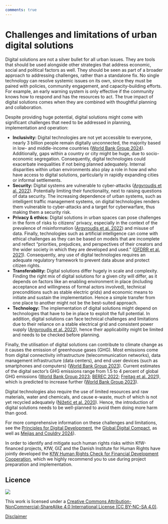 ```yaml
---
comments: true
---
```


# Challenges and limitations of urban digital solutions

Digital solutions are not a silver bullet for all urban issues. They are tools that should be used alongside other strategies that address economic, social and political factors as well. They should be seen as part of a broader approach to addressing challenges, rather than a standalone fix. No single technology can resolve systemic issues on its own, since they must be paired with policies, community engagement, and capacity-building efforts. For example, an early warning system is only effective if the community knows how to respond and has the resources to act. The true impact of digital solutions comes when they are combined with thoughtful planning and collaboration. 

Despite providing huge potential, digital solutions might come with significant challenges that need to be addressed in planning, implementation and operation: 

- **Inclusivity:** Digital technologies are not yet accessible to everyone, nearly 3 billion people remain digitally unconnected, the majority based in low- and middle-income countries ([World Bank Group 2024](https://openknowledge.worldbank.org/entities/publication/6be73f14-f899-4a6d-a26e-56d98393acf3)). Additionally, gaps within a country or city might be huge, due to socio-economic segregation. Consequently, digital technologies could exacerbate inequalities if not being planned adequately. Internal disparities within urban environments also play a role in how and who have access to digital solutions, particularly in rapidly expanding cities or informal settlements. 
- **Security:** Digital systems are vulnerable to cyber-attacks ([Argyroudis et al. 2022](https://doi.org/10.1016/j.crm.2021.100387)). Potentially limiting their functionality, next to raising questions of data security. The increasing dependence of urban systems, such as intelligent traffic management systems, on digital technologies renders them vulnerable to cyber-attacks and a target for cyberwarfare, thus making them a security risk. 
- **Privacy & ethics:** Digital solutions in urban spaces can pose challenges in the form of risks to citizens’ privacy, especially in the context of the prevalence of misinformation ([Argyroudis et al. 2022](https://doi.org/10.1016/j.crm.2021.100387)) and misuse of data. Finally, technologies such as artificial intelligence can come with ethical challenges as they can be based on models that are incomplete and reflect “priorities, prejudices, and perspectives of their creators and the wider society in which they are developed and used.” ([GFDRR et al. 2021](https://opendri.org/wp-content/uploads/2021/06/ResponsibleAI4DRM.pdf)). Consequently, any use of digital technologies requires an adequate regulatory framework to prevent data abuse and protect citizen rights. 
- **Transferability:** Digital solutions differ hugely in scale and complexity. Finding the right mix of digital solutions for a given city will differ, as it depends on factors like an enabling environment in place (including acceptance and willingness of formal actors involved), technical preconditions such as stable electric grids) and economic means to initiate and sustain the implementation. Hence a simple transfer from one place to another might not be the best-suited approach. 
- **Technology:** The implementation of digital solutions might depend on technologies that have to be in place to exploit the full potential. In addition, digital solutions can face technical challenges and limitations due to their reliance on a stable electrical grid and consistent power supply ([Argyroudis et al. 2022](https://doi.org/10.1016/j.crm.2021.100387)), hence their applicability might be limited and needs to be checked before planning. 

Finally, the utilisation of digital solutions can contribute to climate change as it causes the emission of greenhouse gases (GHG). Most emissions come from digital connectivity infrastructure (telecommunication networks), data management infrastructure (data centers), and end user devices (such as smartphones and computers) ([World Bank Group 2023](https://openknowledge.worldbank.org/entities/publication/6be73f14-f899-4a6d-a26e-56d98393acf3)). Current estimates of the digital sector’s GHG emissions range from 1.5 to 4 percent of global GHG emissions ([World Bank Group 2023](https://openknowledge.worldbank.org/entities/publication/6be73f14-f899-4a6d-a26e-56d98393acf3); [BEREC 2022](https://www.berec.europa.eu/en/document-categories/berec/reports/berec-report-on-sustainability-assessing-berecs-contribution-to-limiting-the-impact-of-the-digital-sector-on-the-environment); [Freitag et al. 2021](http://arxiv.org/pdf/2102.02622)), which is predicted to increase further ([World Bank Group 2023](https://openknowledge.worldbank.org/entities/publication/6be73f14-f899-4a6d-a26e-56d98393acf3)).  

Digital technologies also require the use of limited resources and raw materials, water and chemicals, and cause e-waste, much of which is not yet recycled adequately ([Nižetić et al. 2020](https://doi.org/10.1016/j.jclepro.2020.122877)). Hence, the introduction of digital solutions needs to be well-planned to avoid them doing more harm than good. 

For more comprehensive information on these challenges and limitations, see the [Principles for Digital Development](https://digitalprinciples.org/), the [Global Digital Compact](https://www.un.org/global-digital-compact/en), as well as [Mejias and Couldry 2024](https://press.uchicago.edu/ucp/books/book/chicago/D/bo216184200.html)).

In order to identify and mitigate such human rights risks within KfW-financed projects, KfW, GIZ and the Danish Institute for Human Rights have jointly developed the [KfW Human Rights Check for Financial Development Cooperation](https://digitalrights-check.bmz-digital.global/kfw/), which we highly recommend you to use during project preparation and implementation. 


## Licence

![](https://i.creativecommons.org/l/by-nc-sa/4.0/88x31.png)

This work is licensed under a [Creative Commons Attribution-NonCommercial-ShareAlike 4.0 International License (CC BY-NC-SA 4.0)](https://creativecommons.org/licenses/by-nc-sa/4.0/).

[Disclaimer](../../disclaimer.md)
